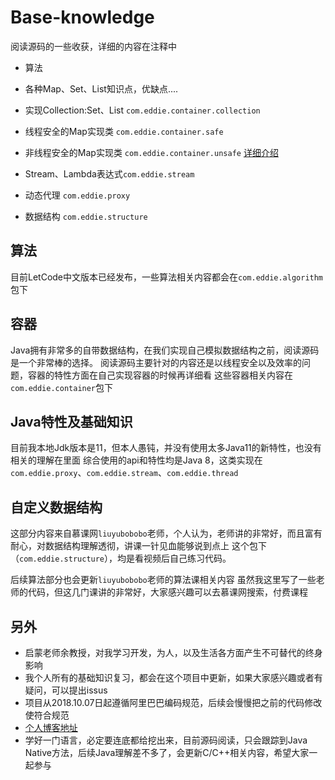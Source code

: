 # Base-knowledge

阅读源码的一些收获，详细的内容在注释中

- 算法
- 各种Map、Set、List知识点，优缺点....
- 实现Collection:Set、List `com.eddie.container.collection`
- 线程安全的Map实现类 `com.eddie.container.safe`
- 非线程安全的Map实现类 `com.eddie.container.unsafe`
[详细介绍](https://radiancel.github.io/2018/07/30/Map-Set-List/)

- Stream、Lambda表达式`com.eddie.stream`
- 动态代理 `com.eddie.proxy`
- 数据结构 `com.eddie.structure`


## 算法

目前LetCode中文版本已经发布，一些算法相关内容都会在`com.eddie.algorithm`
包下

## 容器

Java拥有非常多的自带数据结构，在我们实现自己模拟数据结构之前，阅读源码是一个非常棒的选择。
阅读源码主要针对的内容还是以线程安全以及效率的问题，容器的特性方面在自己实现容器的时候再详细看
这些容器相关内容在`com.eddie.container`包下

## Java特性及基础知识

目前我本地Jdk版本是11，但本人愚钝，并没有使用太多Java11的新特性，也没有相关的理解在里面
综合使用的api和特性均是Java 8，这类实现在`com.eddie.proxy`、`com.eddie.stream`、`com.eddie.thread`

## 自定义数据结构

这部分内容来自慕课网`liuyubobobo`老师，个人认为，老师讲的非常好，而且富有耐心，对数据结构理解透彻，讲课一针见血能够说到点上
这个包下（`com.eddie.structure`），均是看视频后自己练习代码。

后续算法部分也会更新`liuyubobobo`老师的算法课相关内容
虽然我这里写了一些老师的代码，但这几门课讲的非常好，大家感兴趣可以去慕课网搜索，付费课程

## 另外

- 启蒙老师余教授，对我学习开发，为人，以及生活各方面产生不可替代的终身影响
- 我个人所有的基础知识复习，都会在这个项目中更新，如果大家感兴趣或者有疑问，可以提出issus
- 项目从2018.10.07日起遵循阿里巴巴编码规范，后续会慢慢把之前的代码修改使符合规范
- [个人博客地址](https://radiancel.github.io)
- 学好一门语言，必定要连底都给挖出来，目前源码阅读，只会跟踪到Java Native方法，后续Java理解差不多了，会更新C/C++相关内容，希望大家一起参与
